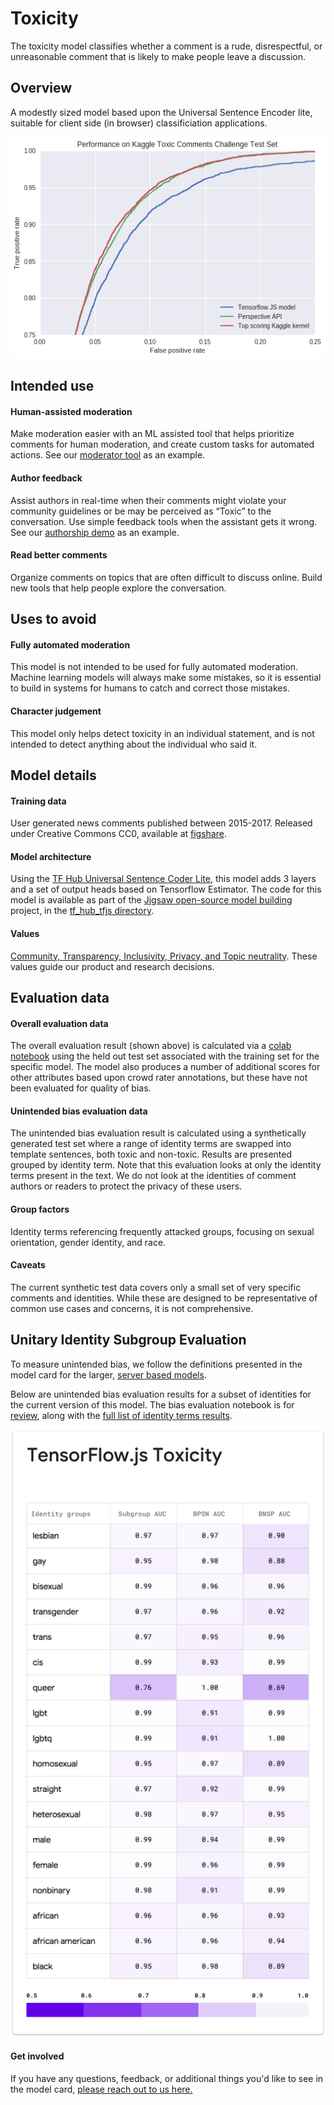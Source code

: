 # Toxicity

The toxicity model classifies whether a comment is a rude, disrespectful, or
unreasonable comment that is likely to make people leave a discussion.

## Overview

A modestly sized model based upon the Universal Sentence Encoder lite, suitable
for client side (in browser) classificiation applications.

![](toxicity-tensorflowjs-auc.png)

## Intended use

#### Human-assisted moderation

Make moderation easier with an ML assisted tool that helps prioritize comments
for human moderation, and create custom tasks for automated actions. See our
[moderator tool](https://github.com/conversationai/conversationai-moderator) as
an example.

#### Author feedback

Assist authors in real-time when their comments might violate your community
guidelines or be may be perceived as “Toxic” to the conversation. Use simple
feedback tools when the assistant gets it wrong. See our
[authorship demo](https://github.com/conversationai/perspectiveapi-authorship-demo)
as an example.

#### Read better comments

Organize comments on topics that are often difficult to discuss online. Build
new tools that help people explore the conversation.

## Uses to avoid

#### Fully automated moderation

This model is not intended to be used for fully automated moderation. Machine
learning models will always make some mistakes, so it is essential to build in
systems for humans to catch and correct those mistakes.

#### Character judgement

This model only helps detect toxicity in an individual statement, and is not
intended to detect anything about the individual who said it.

## Model details

#### Training data

User generated news comments published between 2015-2017. Released under
Creative Commons CC0, available at
[figshare](https://github.com/conversationai/perspectiveapi.git).


#### Model architecture

Using the [TF Hub Universal Sentence Coder Lite](https://tfhub.dev/google/universal-sentence-encoder-lite/2),
this model adds 3 layers and a
set of output heads based on Tensorflow Estimator. The code for this model is
available as part of the [Jigsaw open-source model
building](https://github.com/conversationai/conversationai-models) project, in
the [tf\_hub\_tfjs
directory](https://github.com/conversationai/conversationai-models/tree/master/experiments/tf_trainer/tf_hub_tfjs).


#### Values

[Community, Transparency, Inclusivity, Privacy, and Topic neutrality](https://conversationai.github.io/).
These values guide our product and research decisions.

## Evaluation data

#### Overall evaluation data

The overall evaluation result (shown above) is calculated via a [colab
notebook](https://github.com/conversationai/conversationai-models/blob/master/experiments/tf_trainer/tf_hub_tfjs/notebook/EvaluatingClassifier.ipynb)
using the held out test set associated with the training set for the specific
model.
The model also produces a number of additional scores for other attributes
based upon crowd rater annotations, but these have not been evaluated
for quality of bias.


#### Unintended bias evaluation data

The unintended bias evaluation result is calculated using a synthetically
generated test set where a range of identity terms are swapped into template
sentences, both toxic and non-toxic. Results are presented grouped by identity
term. Note that this evaluation looks at only the identity terms present in the
text. We do not look at the identities of comment authors or readers to protect
the privacy of these users.

#### Group factors

Identity terms referencing frequently attacked groups, focusing on sexual
orientation, gender identity, and race.

#### Caveats

The current synthetic test data covers only a small set of very specific
comments and identities. While these are designed to be representative of common
use cases and concerns, it is not comprehensive.

## Unitary Identity Subgroup Evaluation

To measure unintended bias, we follow the definitions presented in
the model card for the larger, [server based models](toxicity.md).


Below are unintended bias evaluation results for a subset of identities for the
current version of this model. The bias evaluation notebook is for
[review](https://github.com/conversationai/conversationai-models/blob/master/experiments/tf_trainer/tf_hub_tfjs/notebook/BiasEvaluation.ipynb),
along with the [full list of identity terms results](https://docs.google.com/spreadsheets/d/19Wy-o7604HjDk-cUTo3hSutKsHOZ_Y73zyrQyTmrjNA/edit?usp=sharing).

![](toxicity-tensorflowjs-unitary.png)

#### Get involved

If you have any questions, feedback, or additional things you'd like to see in
the model card,
[please reach out to us here.](https://docs.google.com/forms/d/e/1FAIpQLScgwNY8PAsVxwYRSknUUHBU2Lai85rqeOuD17lTDWmDEUqq3Q/viewform)
